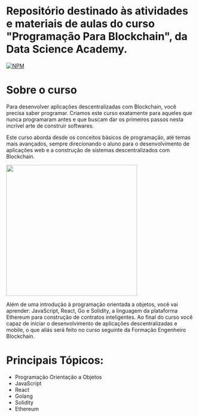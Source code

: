 # Repositório destinado às atividades e materiais de aulas do curso "Programação Para Blockchain", da Data Science Academy.

[![NPM](https://img.shields.io/badge/license-GPL-blue)](https://github.com//renatosampaio81/dsa_ProgramacaoParaBlockchain/blob/main/LICENSE) 

# Sobre o curso

Para desenvolver aplicações descentralizadas com Blockchain, você precisa saber programar. Criamos este curso exatamente para aqueles que nunca programaram antes e que buscam dar os primeiros passos nesta incrível arte de construir softwares.

Este curso aborda desde os conceitos básicos de programação, até temas mais avançados, sempre direcionando o aluno para o desenvolvimento de aplicações web e a construção de sistemas descentralizados com Blockchain.

<img src="https://lwfiles000.mycourse.app/datascienceacademy-public/f5904fbd21fa7766fafbe89d9d428121.png" width="350" style="max-width: 100%;">

Além de uma introdução à programação orientada a objetos, você vai aprender: JavaScript, React, Go e Solidity, a linguagem da plataforma Ethereum para construção de contratos inteligentes. Ao final do curso você capaz de iniciar o desenvolvimento de aplicações descentralizadas e mobile, o que aliás será feito no curso seguinte da Formação Engenheiro Blockchain.

 
# Principais Tópicos:
- Programação Orientação a Objetos
- JavaScript
- React
- Golang
- Solidity
- Ethereum

